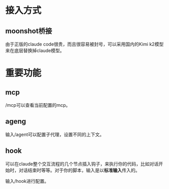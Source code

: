 # 接入方式

## moonshot桥接

由于正版的claude code很贵，而且很容易被封号，可以采用国内的Kimi k2模型来在底层替换掉claude模型。

# 重要功能

## mcp

/mcp可以查看当前配置的mcp。
## ageng

输入/agent可以配置子代理，设置不同的上下文。

## hook

可以在claude整个交互流程的几个节点插入钩子，来执行你的代码，比如对话开始时，对话结束时等等。对于你的脚本，输入是以**标准输入**传入的。

输入/hook进行配置。